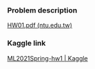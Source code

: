 ### Problem description
[HW01.pdf (ntu.edu.tw)](https://speech.ee.ntu.edu.tw/~hylee/ml/ml2021-course-data/hw/HW01/HW01.pdf)

### Kaggle link
[ML2021Spring-hw1 | Kaggle](https://www.kaggle.com/c/ml2021spring-hw1)